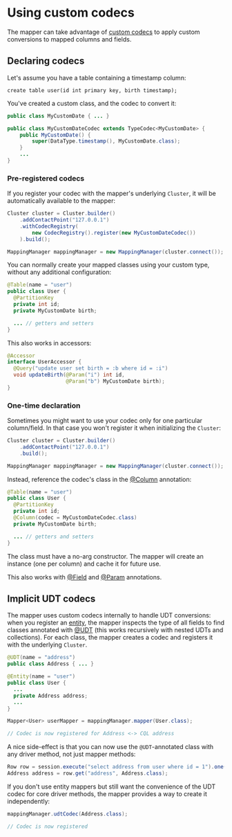 <!--
Licensed to the Apache Software Foundation (ASF) under one
or more contributor license agreements.  See the NOTICE file
distributed with this work for additional information
regarding copyright ownership.  The ASF licenses this file
to you under the Apache License, Version 2.0 (the
"License"); you may not use this file except in compliance
with the License.  You may obtain a copy of the License at

  http://www.apache.org/licenses/LICENSE-2.0

Unless required by applicable law or agreed to in writing,
software distributed under the License is distributed on an
"AS IS" BASIS, WITHOUT WARRANTIES OR CONDITIONS OF ANY
KIND, either express or implied.  See the License for the
specific language governing permissions and limitations
under the License.
-->

# Using custom codecs

The mapper can take advantage of [custom codecs](../../custom_codecs/)
to apply custom conversions to mapped columns and fields.

## Declaring codecs

Let's assume you have a table containing a timestamp column:

```
create table user(id int primary key, birth timestamp);
```

You've created a custom class, and the codec to convert it:

```java
public class MyCustomDate { ... }

public class MyCustomDateCodec extends TypeCodec<MyCustomDate> {
    public MyCustomDate() {
        super(DataType.timestamp(), MyCustomDate.class);
    }
    ...
}
```

### Pre-registered codecs

If you register your codec with the mapper's underlying `Cluster`, it
will be automatically available to the mapper:

```java
Cluster cluster = Cluster.builder()
    .addContactPoint("127.0.0.1")
    .withCodecRegistry(
        new CodecRegistry().register(new MyCustomDateCodec())
    ).build();

MappingManager mappingManager = new MappingManager(cluster.connect());
```

You can normally create your mapped classes using your custom type,
without any additional configuration:

```java
@Table(name = "user")
public class User {
  @PartitionKey
  private int id;
  private MyCustomDate birth;

  ... // getters and setters
}
```

This also works in accessors:

```java
@Accessor
interface UserAccessor {
  @Query("update user set birth = :b where id = :i")
  void updateBirth(@Param("i") int id,
                   @Param("b") MyCustomDate birth);
}
```

### One-time declaration

Sometimes you might want to use your codec only for one particular
column/field. In that case you won't register it when initializing the
`Cluster`:

```java
Cluster cluster = Cluster.builder()
    .addContactPoint("127.0.0.1")
    .build();

MappingManager mappingManager = new MappingManager(cluster.connect());
```

Instead, reference the codec's class in the [@Column][column]
annotation:

```java
@Table(name = "user")
public class User {
  @PartitionKey
  private int id;
  @Column(codec = MyCustomDateCodec.class)
  private MyCustomDate birth;

  ... // getters and setters
}
```

The class must have a no-arg constructor. The mapper will create an
instance (one per column) and cache it for future use.

This also works with [@Field][field] and [@Param][param] annotations.

[column]:http://docs.datastax.com/en/drivers/java/3.0/com/datastax/driver/mapping/annotations/Column.html
[field]:http://docs.datastax.com/en/drivers/java/3.0/com/datastax/driver/mapping/annotations/Field.html
[param]:http://docs.datastax.com/en/drivers/java/3.0/com/datastax/driver/mapping/annotations/Param.html


## Implicit UDT codecs

The mapper uses custom codecs internally to handle UDT conversions: when
you register an [entity](../using/#entity-mappers), the mapper inspects
the type of all fields to find classes annotated with
[@UDT](../creating/#mapping-user-types) (this works recursively with
nested UDTs and collections). For each class, the mapper creates a codec
and registers it with the underlying `Cluster`.

```java
@UDT(name = "address")
public class Address { ... }

@Entity(name = "user")
public class User {
  ...
  private Address address;
  ...
}

Mapper<User> userMapper = mappingManager.mapper(User.class);

// Codec is now registered for Address <-> CQL address
```

A nice side-effect is that you can now use the `@UDT`-annotated class
with any driver method, not just mapper methods:

```java
Row row = session.execute("select address from user where id = 1").one();
Address address = row.get("address", Address.class);
```

If you don't use entity mappers but still want the convenience of the
UDT codec for core driver methods, the mapper provides a way to create
it independently:

```java
mappingManager.udtCodec(Address.class);

// Codec is now registered
```
